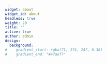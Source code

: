 ```yaml
---
widget: about
widget_id: about
headless: true
weight: 20
title: ""
active: true
author: admin
design:
  background:
#    gradient_start: rgba(71, 174, 247, 0.38)
#    gradient_end: "#47aef7"
---
```

